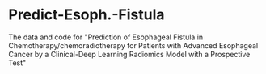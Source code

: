 # Predict-Esoph.-Fistula
The data and code for "Prediction of Esophageal Fistula in Chemotherapy/chemoradiotherapy for Patients with Advanced Esophageal Cancer by a Clinical-Deep Learning Radiomics Model with a Prospective Test"
